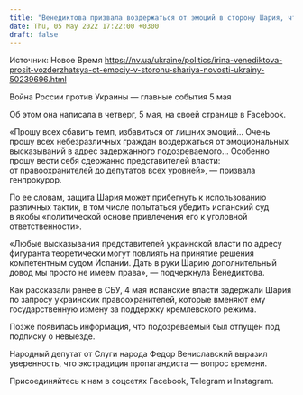 ```yaml
---
title: "Венедиктова призвала воздержаться от эмоций в сторону Шария, чтобы не помешать его экстрадиции"
date: Thu, 05 May 2022 17:22:00 +0300
draft: false
---
```

Источник: Новое Время https://nv.ua/ukraine/politics/irina-venediktova-prosit-vozderzhatsya-ot-emociy-v-storonu-shariya-novosti-ukrainy-50239696.html


Война России против Украины — главные события 5 мая

 Об этом она написала в четверг, 5 мая, на своей странице в Facebook.

«Прошу всех сбавить темп, избавиться от лишних эмоций… Очень прошу всех небезразличных граждан воздержаться от эмоциональных высказываний в адрес задержанного подозреваемого… Особенно прошу вести себя сдержанно представителей власти: от правоохранителей до депутатов всех уровней», — призвала генпрокурор.

По ее словам, защита Шария может прибегнуть к использованию различных тактик, в том числе попытаться убедить испанский суд в якобы «политической основе привлечения его к уголовной ответственности».

«Любые высказывания представителей украинской власти по адресу фигуранта теоретически могут повлиять на принятие решения компетентным судом Испании. Дать в руки Шарию дополнительный довод мы просто не имеем права», — подчеркнула Венедиктова.

Как рассказали ранее в СБУ, 4 мая испанские власти задержали Шария по запросу украинских правоохранителей, которые вменяют ему государственную измену за поддержку кремлевского режима.

Позже появилась информация, что подозреваемый был отпущен под подписку о невыезде.

Народный депутат от Слуги народа Федор Вениславский выразил уверенность, что экстрадиция пропагандиста — вопрос времени.

Присоединяйтесь к нам в соцсетях Facebook, Telegram и Instagram.
